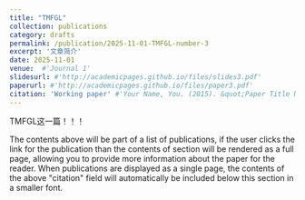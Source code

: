 ```yaml
---
title: "TMFGL"
collection: publications
category: drafts
permalink: /publication/2025-11-01-TMFGL-number-3
excerpt: '文章简介'
date: 2025-11-01
venue:  #'Journal 1'
slidesurl: #'http://academicpages.github.io/files/slides3.pdf'
paperurl: #'http://academicpages.github.io/files/paper3.pdf'
citation: 'Working paper' #'Your Name, You. (2015). &quot;Paper Title Number 3.&quot; <i>Journal 1</i>. 1(3).'
---
```


TMFGL这一篇！！！

The contents above will be part of a list of publications, if the user clicks the link for the publication than the contents of section will be rendered as a full page, allowing you to provide more information about the paper for the reader. When publications are displayed as a single page, the contents of the above "citation" field will automatically be included below this section in a smaller font.